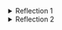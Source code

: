 <details>
    <summary>Reflection 1</summary>

1. You already implemented two new features using Spring Boot. Check again your source code and evaluate the coding standards that you have learned in this module. Write clean code principles and secure coding practices that have been applied to your code. If you find any mistake in your source code, please explain how to improve your code.

    In my opinion, the code provided in the tutorial is so clean that I question my programming skills. Each code file does not extend beyond my laptop screen and the indentation is consistent. The files are also neatly arranged in their respective folders which are indicated by the function of the files in them.

</details>

<details>
    <summary>Reflection 2</summary>

1. After writing the unit test, how do you feel? How many unit tests should be made in a class? How to make sure that our unit tests are enough to verify our program? It would be good if you learned about code coverage. Code coverage is a metric that can help you understand how much of your source is tested. If you have 100% code coverage, does that mean your code has no bugs or errors?

    After writing unit tests, developers often gain confidence in their code, with at least one test per method being a standard practice. Code coverage, indicating the percentage of code executed by tests, is valuable but doesn't guarantee bug-free code at 100%. To ensure effective testing, scenarios, edge cases, and boundary conditions should be covered. Regularly update and refactor tests as code evolves, and seek feedback through code and test reviews. While high code coverage is beneficial, a focus on meaningful tests, combined with other testing methods, contributes to a more robust and reliable software testing strategy.


2. Suppose that after writing the CreateProductFunctionalTest.java along with the corresponding test case, you were asked to create another functional test suite that verifies the number of items in the product list. You decided to create a new Java class similar to the prior functional test suites with the same setup procedures and instance variables. What do you think about the cleanliness of the code of the new functional test suite? Will the new code reduce the code quality? Identify the potential clean code issues, explain the reasons, and suggest possible improvements to make the code cleaner!

    In my opinion, if two functional test suites have the same procedure setup and the same instance variables, they can be combined into one suite to reduce typing the same code many times.
</details>